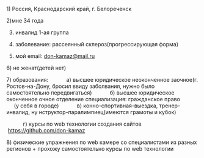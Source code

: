 1) Россия, Краснодарский край, г. Белореченск

2)мне 34 года 

3) инвалид 1-ая группа 

4) заболевание: рассеянный склероз(прогрессирующая форма)

5) мой email: don-kamaz@mail.ru

6) не женат(детей нет)

7) образования:
           а) высшее юридическое неоконченное заочное(г. Ростов-на-Дону, бросил ввиду заболвания, нужно было самостоятельно передвигаться)
           б) высшее юридическое оконченное очное отделение специализация: гражданское право                 (у себя в городе)
           в) конно-спортивная-выездка, тренер-инвалид, ну нструктор-паралимпиец(имеются грамоты и кубок)

           г) курсы по web технологии создания сайтов 
                   https://github.com/don-kamaz

8) физические упражнения по web камере со специалистами из разных регионов + прохожу самостоятельно курсы по web технологии